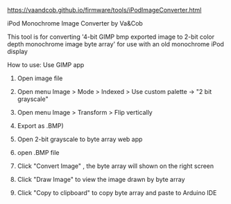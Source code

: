 
https://vaandcob.github.io/firmware/tools/iPodImageConverter.html

iPod Monochrome Image Converter by Va&Cob

  This tool is for converting '4-bit GIMP bmp exported image to 2-bit color depth monochrome image byte array' for use with an old monochrome iPod display

How to use: 
Use GIMP app 
1. Open image file
2. Open menu Image > Mode > Indexed > Use custom palette -> "2 bit grayscale"
3. Open menu Image > Transform > Flip vertically
4. Export as .BMP)

5. Open 2-bit grayscale to byte array web app
6. open .BMP file
7. Click "Convert Image" , the byte array will shown on the right screen
8. Click "Draw Image" to view the image drawn by byte array
9. Click "Copy to clipboard" to copy byte array and paste to Arduino IDE


